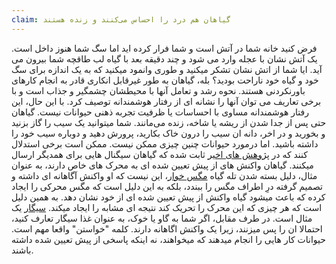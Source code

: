 ```yaml
---
claim: گیاهان هم درد را احساس می‌کنند و زنده هستند
---
```


فرض کنید خانه شما در آتش است و شما فرار کرده اید اما سگ شما هنوز داخل است. یک آتش نشان با عجله وارد می شود و چند دقیقه بعد با گیاه لب طاقچه شما بیرون می آید.
ایا شما از اتش نشان تشکر میکنید و طوری وانمود میکنید که به یک اندازه برای سگ خود و گیاه خود ناراحت بودید؟
بله، گیاهان به طور غیرقابل انکاری قادر به انجام کارهای باورنکردنی هستند. نحوه رشد و تعامل آنها با محیطشان چشمگیر و جذاب است و با برخی تعاریف می توان آنها را نشانه ای از رفتار هوشمندانه توصیف کرد. با این حال، این رفتار هوشمندانه مساوی با احساسات یا ظرفیت تجربه ذهنی حیوانات نیست. گیاهان حتی پس از جدا شدن از ریشه یا شاخه، زنده می‌مانند. شما میتوانید یک سیب را گاز بزنید و بخورید و در اخر، دانه ان سیب را درون خاک بکارید، پرورش دهید و دوباره سیب خود را داشته باشید. اما درمورد حیوانات چنین چیزی ممکن نیست.
ممکن است برخی استدلال کنند که در [پژوهش های اخیر] ثابت شده که گیاهان سیگنال هایی برای همدیگر ارسال میکنند. گیاهان واکنش های از پیش تعیین شده ای به محرک های خاص دارند، به عنوان مثال، دلیل بسته شدن تله گیاه [مگس خوار]، این نیست که او واکنش آگاهانه ای داشته و تصمیم گرفته درِ اطراف مگس را ببندد، بلکه به این دلیل است که مگس محرکی را ایجاد کرده که باعث میشود گیاه واکنش از پیش تعیین شده ای از خود نشان دهد. به همین دلیل است که هر چیزی که این محرک را تحریک کند نتیجه ای مشابه را ایجاد میکند. [سیگار] یک مثال است. در طرف مقابل، اگر شما به گاو یا خوک، به عنوان غذا سیگار تعارف کنید، احتمالا ان را پس میزنند، زیرا یک واکنش اگاهانه دارند. کلمه "خواستن" واقعا مهم است. حیوانات کار هایی را انجام میدهند که میخواهند، نه اینکه پاسخی از پیش تعیین شده داشته باشند.

[پژوهش های اخیر]: https://www.theguardian.com/science/2018/may/02/plants-talk-to-each-other-through-their-roots
[مگس خوار]: https://en.wikipedia.org/wiki/Venus_flytrap
[سیگار]: https://www.youtube.com/watch?v=bGDymzZyWbY

